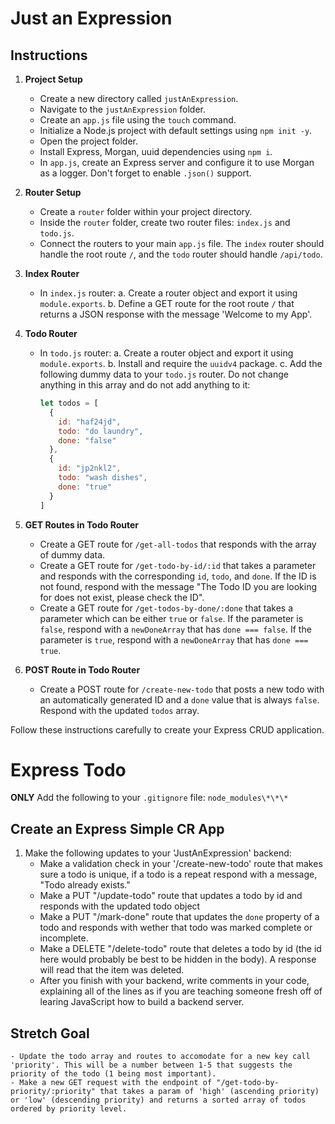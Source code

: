 # Just an Expression

## Instructions

1. **Project Setup**
   - Create a new directory called `justAnExpression`.
   - Navigate to the `justAnExpression` folder.
   - Create an `app.js` file using the `touch` command.
   - Initialize a Node.js project with default settings using `npm init -y`.
   - Open the project folder.
   - Install Express, Morgan, uuid dependencies using `npm i`.
   - In `app.js`, create an Express server and configure it to use Morgan as a logger. Don't forget to enable `.json()` support.

2. **Router Setup**
   - Create a `router` folder within your project directory.
   - Inside the `router` folder, create two router files: `index.js` and `todo.js`.
   - Connect the routers to your main `app.js` file. The `index` router should handle the root route `/`, and the `todo` router should handle `/api/todo`.

3. **Index Router**
   - In `index.js` router:
     a. Create a router object and export it using `module.exports`.
     b. Define a GET route for the root route `/` that returns a JSON response with the message 'Welcome to my App'.

4. **Todo Router**
   - In `todo.js` router:
     a. Create a router object and export it using `module.exports`.
     b. Install and require the `uuidv4` package.
     c. Add the following dummy data to your `todo.js` router. Do not change anything in this array and do not add anything to it:
        ```javascript
        let todos = [
          {
            id: "haf24jd",
            todo: "do laundry",
            done: "false"
          },
          {
            id: "jp2nkl2",
            todo: "wash dishes",
            done: "true"
          }
        ]
        ```

5. **GET Routes in Todo Router**
   - Create a GET route for `/get-all-todos` that responds with the array of dummy data.
   - Create a GET route for `/get-todo-by-id/:id` that takes a parameter and responds with the corresponding `id`, `todo`, and `done`. If the ID is not found, respond with the message "The Todo ID you are looking for does not exist, please check the ID".
   - Create a GET route for `/get-todos-by-done/:done` that takes a parameter which can be either `true` or `false`. If the parameter is `false`, respond with a `newDoneArray` that has `done === false`. If the parameter is `true`, respond with a `newDoneArray` that has `done === true`.

6. **POST Route in Todo Router**
   - Create a POST route for `/create-new-todo` that posts a new todo with an automatically generated ID and a `done` value that is always `false`. Respond with the updated `todos` array.

Follow these instructions carefully to create your Express CRUD application.

# Express Todo

**ONLY** Add the following to your `.gitignore` file: `node_modules\*\*\*`

## Create an Express Simple CR App

1. Make the following updates to your 'JustAnExpression' backend:
    - Make a validation check in your '/create-new-todo' route that makes sure a todo is unique, if a todo is a repeat respond with a message, "Todo already exists."
    - Make a PUT "/update-todo" route that updates a todo by id and responds with the updated todo object
    - Make a PUT "/mark-done" route that updates the `done` property of a todo and responds with wether that todo was marked complete or incomplete.
    - Make a DELETE "/delete-todo" route that deletes a todo by id (the id here would probably be best to be hidden in the body). A response will read that the item was deleted.
    - After you finish with your backend, write comments in your code, explaining all of the lines as if you are teaching someone fresh off of learing JavaScript how to build a backend server. 
    
## Stretch Goal
    - Update the todo array and routes to accomodate for a new key call 'priority'. This will be a number between 1-5 that suggests the priority of the todo (1 being most important).
    - Make a new GET request with the endpoint of "/get-todo-by-priority/:priority" that takes a param of 'high' (ascending priority) or 'low' (descending priority) and returns a sorted array of todos ordered by priority level. 
